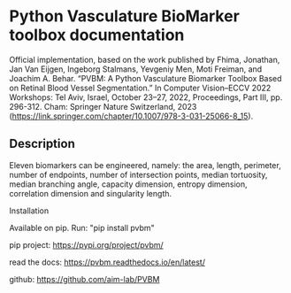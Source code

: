 # Python Vasculature BioMarker toolbox documentation

Official implementation, based on the work published by Fhima, Jonathan, Jan Van Eijgen, Ingeborg Stalmans, Yevgeniy Men, Moti Freiman, and Joachim A. Behar. “PVBM: A Python Vasculature Biomarker Toolbox Based on Retinal Blood Vessel Segmentation.” In Computer Vision–ECCV 2022 Workshops: Tel Aviv, Israel, October 23–27, 2022, Proceedings, Part III, pp. 296-312. Cham: Springer Nature Switzerland, 2023 (https://link.springer.com/chapter/10.1007/978-3-031-25066-8_15).
    
## Description

Eleven biomarkers can be engineered, namely: the area, length, perimeter, number of endpoints, number of intersection points, median tortuosity, median branching angle, capacity dimension, entropy dimension, correlation dimension and singularity length.

Installation

Available on pip. Run: "pip install pvbm"

pip project: https://pypi.org/project/pvbm/

read the docs: https://pvbm.readthedocs.io/en/latest/

github: https://github.com/aim-lab/PVBM


